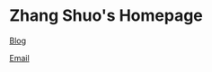 # Zhang Shuo's Homepage

[Blog](https://blog.helloshuo.com)

[Email](https://www.helloshuo.com/email.png)

